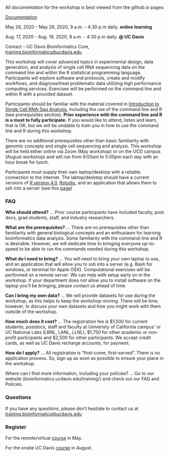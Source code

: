 All documentation for the workshop is best viewed from the github.io pages

[Documentation](https://ucdavis-bioinformatics-training.github.io/2020-August-Advanced-scRNAseq/)


May 26, 2020 - May 28, 2020, 9 a.m. - 4:30 p.m daily. **online learning**

Aug. 17, 2020 - Aug. 19, 2020, 9 a.m. - 4:30 p.m daily. **@ UC Davis**

Contact - UC Davis Bioinformatics Core, [training.bioinformatics@ucdavis.edu](mailto:training.bioinformatics@ucdavis.edu)

This workshop will cover advanced topics in experimental design, data generation, and analysis of single cell RNA sequencing data on the command line and within the R statistical programming language. Participants will explore software and protocols, create and modify workflows, and diagnose/treat problematic data utilizing high performance computing services. Exercises will be performed on the command line and within R with a provided dataset.

Participants should be familiar with the material covered in [Introduction to Single Cell RNA-Seq Analysis](https://ucdavis-bioinformatics-training.github.io/2020-August-Advanced-scRNAseq/), including the use of the command line and R (see prerequisites section). **Prior experience with the command line and R is a must to fully participate.** If you would like to attend, listen and learn, that is OK, but we will be undable to train you in how to use the command line and R during this workshop.

There are no additional prerequisites other than basic familiarity with genomic concepts and single cell sequencing and analysis. This workshop will be held either online via Zoom (May workshop) or on the UCD campus (August workshop) and will run from 9:00am to 5:00pm each day with an hour break for lunch.

Participants must supply their own laptop/desktop with a reliable connection to the internet. The labtop/desktop should have a current versions of [R version 4.0](https://cloud.r-project.org/), [Rstudio](https://rstudio.com/products/rstudio/download/#download), and an application that allows them to ssh into a server (see this [page](https://ucdavis-bioinformatics-training.github.io/2020-August-Advanced-scRNAseq/prerequisites/cli/logging-in))

### FAQ

**Who should attend?** … Prior course participants have included faculty, post docs, grad students, staff, and industry researchers.

**What are the prerequisites?** … There are no prerequisites other than familiarity with general biological concepts and an enthusiasm for learning bioinformatics data analysis. Some familiarity with the command-line and R is desirable.  However, we will dedicate time to bringing everyone up-to-speed to be able to run the commands needed during this workshop.

**What do I need to bring?** … You will need to bring your own laptop to use, and an application that will allow you to ssh into a server (e.g. Bash for windows, or terminal for Apple OSX). Computational exercises will be performed on a remote server. We can help with setup early on in the workshop. If your department does not allow you to install software on the laptop you’ll be bringing, please contact us ahead of time.

**Can I bring my own data?** … We will provide datasets for use during the workshop, as this helps to keep the workshop moving. There will be time, however, to discuss your own datasets and how you might work with them outside of the workshop.

**How much does it cost?** … The registration fee is $1,500 for current students, postdocs, staff and faculty at Univeristy of California campus' or UC National Labs (LBNL, LANL, LLNL), $1,750 for other academic or non-profit participants and $2,500 for other participants. We accept credit cards, as well as UC Davis recharge accounts, for payment.

**How do I apply?** … All registration is “first-come, first-served”. There is no application process.  So, sign up as soon as possible to ensure your place in the workshop.

Where can I find more information, including your policies?  ... Go to our website (bioinformatics.ucdavis.edu/training/) and check out our FAQ and Policies.

### Questions

If you have any questions, please don’t hesitate to contact us at [training.bioinformatics@ucdavis.edu](mailto:training.bioinformatics@ucdavis.edu)


### Register

For the remote/virtual [course](https://registration.genomecenter.ucdavis.edu/events/advanced_scRNASeq_remote/) in May.

For the onsite UC Davis [course](https://registration.genomecenter.ucdavis.edu/events/advanced_scRNASeq_2020_Davis/) in August.
